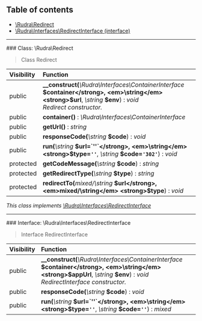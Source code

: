 ## Table of contents

- [\Rudra\Redirect](#class-rudraredirect)
- [\Rudra\Interfaces\RedirectInterface (interface)](#interface-rudrainterfacesredirectinterface)

<hr /><a id="class-rudraredirect"></a>
### Class: \Rudra\Redirect

> Class Redirect

| Visibility | Function |
|:-----------|:---------|
| public | <strong>__construct(</strong><em>\Rudra\Interfaces\ContainerInterface</em> <strong>$container</strong>, <em>\string</em> <strong>$url</strong>, <em>\string</em> <strong>$env</strong>)</strong> : <em>void</em><br /><em>Redirect constructor.</em> |
| public | <strong>container()</strong> : <em>\Rudra\Interfaces\ContainerInterface</em> |
| public | <strong>getUrl()</strong> : <em>string</em> |
| public | <strong>responseCode(</strong><em>\string</em> <strong>$code</strong>)</strong> : <em>void</em> |
| public | <strong>run(</strong><em>\string</em> <strong>$url=`''`</strong>, <em>\string</em> <strong>$type=`''`</strong>, <em>\string</em> <strong>$code=`'302'`</strong>)</strong> : <em>void</em> |
| protected | <strong>getCodeMessage(</strong><em>\string</em> <strong>$code</strong>)</strong> : <em>string</em> |
| protected | <strong>getRedirectType(</strong><em>\string</em> <strong>$type</strong>)</strong> : <em>string</em> |
| protected | <strong>redirectTo(</strong><em>mixed/\string</em> <strong>$url</strong>, <em>mixed/\string</em> <strong>$type</strong>)</strong> : <em>void</em> |

*This class implements [\Rudra\Interfaces\RedirectInterface](#interface-rudrainterfacesredirectinterface)*

<hr /><a id="interface-rudrainterfacesredirectinterface"></a>
### Interface: \Rudra\Interfaces\RedirectInterface

> Interface RedirectInterface

| Visibility | Function |
|:-----------|:---------|
| public | <strong>__construct(</strong><em>\Rudra\Interfaces\ContainerInterface</em> <strong>$container</strong>, <em>\string</em> <strong>$appUrl</strong>, <em>\string</em> <strong>$env</strong>)</strong> : <em>void</em><br /><em>RedirectInterface constructor.</em> |
| public | <strong>responseCode(</strong><em>\string</em> <strong>$code</strong>)</strong> : <em>void</em> |
| public | <strong>run(</strong><em>\string</em> <strong>$url=`''`</strong>, <em>\string</em> <strong>$type=`''`</strong>, <em>\string</em> <strong>$code=`''`</strong>)</strong> : <em>mixed</em> |

